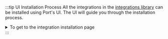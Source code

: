 :::tip UI Installation Process
All the integrations in the [integrations library](../integrations-library/integrations-library.md) can be installed
using Port's UI. The UI will guide you through the installation process.

<details>
<summary>To get to the integration installation page</summary>

1. Login to [Port](https://app.getport.io) and browse to the [builder page](https://app.getport.io/dev-portal).

2. Open the ingest modal by expanding one of the [blueprints](https://docs.getport.io/build-your-software-catalog/define-your-data-model/setup-blueprint/) and clicking the ingest button on the blueprints.

   ![Ingest Button](@site/static/img/ingest-button-1.png)

   or

   ![Ingest Button](@site/static/img/ingest-button-2.png)

3. Select the integration you want to install from the list of available integrations.
4. Follow the instructions on the installation page.

   ![Installation Page](@site/static/img/installation-ui.png)

5. After the installation is complete, the installation section will automatically close and you will see the [resource mapping](../framework/features/resource-mapping.md) interface.

</details>
:::
